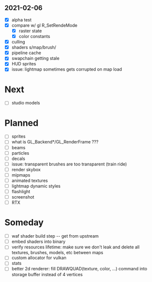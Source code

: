 ## 2021-02-06
- [x] alpha test
- [x] compare w/ gl R_SetRendeMode
	- [x] raster state
	- [x] color constants
- [x] culling
- [x] shaders s/map/brush/
- [x] pipeline cache
- [x] swapchain getting stale
- [x] HUD sprites
- [x] issue: lightmap sometimes gets corrupted on map load

# Next
- [ ] studio models

# Planned
- [ ] sprites
- [ ] what is GL_Backend*/GL_RenderFrame ???
- [ ] beams
- [ ] particles
- [ ] decals
- [ ] issue: transparent brushes are too transparent (train ride)
- [ ] render skybox
- [ ] mipmaps
- [ ] animated textures
- [ ] lightmap dynamic styles
- [ ] flashlight
- [ ] screenshot
- [ ] RTX

# Someday
- [ ] waf shader build step -- get from upstream
- [ ] embed shaders into binary
- [ ] verify resources lifetime: make sure we don't leak and delete all textures, brushes, models, etc between maps
- [ ] custom allocator for vulkan
- [ ] stats
- [ ] better 2d renderer: fill DRAWQUAD(texture, color, ...) command into storage buffer instead of 4 vertices
